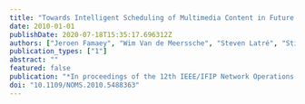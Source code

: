 ```yaml
---
title: "Towards Intelligent Scheduling of Multimedia Content in Future Access Networks"
date: 2010-01-01
publishDate: 2020-07-18T15:35:17.696312Z
authors: ["Jeroen Famaey", "Wim Van de Meerssche", "Steven Latré", "Stijn Melis", "Tim Wauters", "Filip De Turck", "Koen De Schepper", "Bart De Vleeschauwer", "Rafael Huysegems"]
publication_types: ["1"]
abstract: ""
featured: false
publication: "*In proceedings of the 12th IEEE/IFIP Network Operations and Management Symposium (NOMS)*"
doi: "10.1109/NOMS.2010.5488363"
---
```


